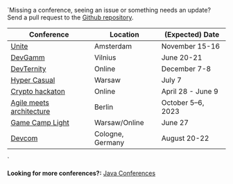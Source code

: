 

`Missing a conference, seeing an issue or something needs an update? Send a pull request to the [Github repository]().

| **Conference**                                                                       | Location          | **(Expected) Date** |
|--------------------------------------------------------------------------------------|-------------------|---------------------|
| [Unite](https://unity.com/events/unite)                                              | Amsterdam         | November 15-16      |
| [DevGamm](https://devgamm.com/)                                                      | Vilnius           | June 20-21          |
| [DevTernity](https://devternity.com/)                                                | Online            | December 7-8        |
| [Hyper Casual](https://hgconf.com/)                                                  | Warsaw            | July 7              |
| [Crypto hackaton](https://chain.link/hackathon#schedule)                             | Online            | April 28 - June 9   |
| [Agile meets architecture](https://www.agile-meets-architecture.com/2022/home)       | Berlin            | October 5–6, 2023   |
| [Game Camp Light](https://www.gamecamp.io/event/gamecamp-light-7-on-27th-june-2023/) | Warsaw/Online     | June 27             |
| [Devcom](https://www.devcom.global/ddc-2023/program/)                                | Cologne, Germany  | August 20-22        |
`

**Looking for more conferences?:**
[Java Conferences](https://github.com/javaconferences/javaconferences.github.io)